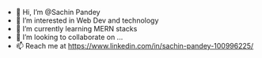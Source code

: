 - 👋 Hi, I’m @Sachin Pandey
- 👀 I’m interested in Web Dev and technology
- 🌱 I’m currently learning MERN stacks
- 💞️ I’m looking to collaborate on ...
- 📫 Reach me at https://www.linkedin.com/in/sachin-pandey-100996225/

<!---
sprobinhood/sprobinhood is a ✨ special ✨ repository because its `README.md` (this file) appears on your GitHub profile.
You can click the Preview link to take a look at your changes.
--->
